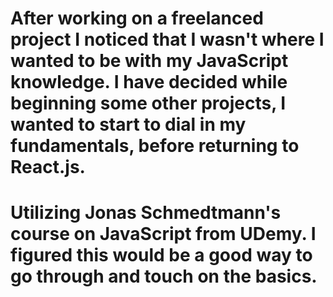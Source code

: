 # After working on a freelanced project I noticed that I wasn't where I wanted to be with my JavaScript knowledge. I have decided while beginning some other  projects, I wanted to start to dial in my fundamentals, before returning to React.js.
# Utilizing Jonas Schmedtmann's course on JavaScript from UDemy. I figured this would be a good way to go through and touch on the basics. 
